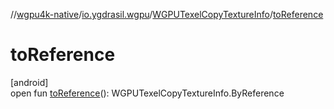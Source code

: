 //[wgpu4k-native](../../../index.md)/[io.ygdrasil.wgpu](../index.md)/[WGPUTexelCopyTextureInfo](index.md)/[toReference](to-reference.md)

# toReference

[android]\
open fun [toReference](to-reference.md)(): WGPUTexelCopyTextureInfo.ByReference